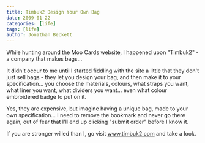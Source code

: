 ```yaml
---
title: Timbuk2 Design Your Own Bag
date: 2009-01-22
categories: [life]
tags: [life]
author: Jonathan Beckett
---
```


While hunting around the Moo Cards website, I happened upon "Timbuk2" - a company that makes bags...

It didn't occur to me until I started fiddling with the site a little that they don't just sell bags - they let you design your bag, and then make it to your specification... you choose the materials, colours, what straps you want, what liner you want, what dividers you want... even what colour embroidered badge to put on it.

Yes, they are expensive, but imagine having a unique bag, made to your own specification... I need to remove the bookmark and never go there again, out of fear that I'll end up clicking "submit order" before I know it.

If you are stronger willed than I, go visit www.timbuk2.com and take a look.